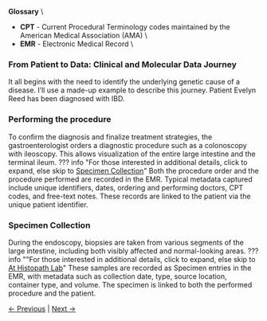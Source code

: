 <div class="sticky-glossary">

**Glossary** \
- **CPT** - Current Procedural Terminology codes maintained by the American Medical Association (AMA) \
- **EMR** - Electronic Medical Record \

</div>

### From Patient to Data: Clinical and Molecular Data Journey
It all begins with the need to identify the underlying genetic cause of a disease. I’ll use a made-up example to describe this journey. Patient Evelyn Reed has been diagnosed with IBD. 

### Performing the procedure
To confirm the diagnosis and finalize treatment strategies, the gastroenterologist orders a diagnostic procedure such as a colonoscopy with ileoscopy. This allows visualization of the entire large intestine and the terminal ileum.
??? info "For those interested in additional details, click to expand, else skip to [Specimen Collection](#specimen-collection)"
    Both the procedure order and the procedure performed are recorded in the EMR. Typical metadata captured include unique identifiers, dates, ordering and performing doctors, CPT codes, and free-text notes. These records are linked to the patient via the unique patient identifier.

### Specimen Collection
During the endoscopy, biopsies are taken from various segments of the large intestine, including both visibly affected and normal-looking areas. 
??? info ""For those interested in additional details, click to expand, else skip to [At Histopath Lab](at-histopath.md)"
    These samples are recorded as Specimen entries in the EMR, with metadata such as collection date, type, source location, container type, and volume. The specimen is linked to both the performed procedure and the patient.

[← Previous](index.md) | [Next →](at-histopath.md)